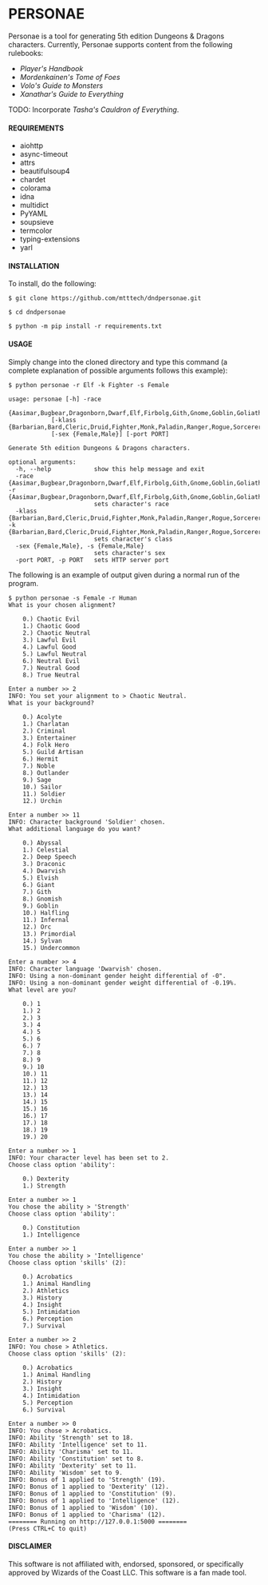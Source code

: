 # PERSONAE


Personae is a tool for generating 5th edition Dungeons & Dragons characters. Currently, Personae supports content from the following rulebooks:

  * *Player's Handbook*
  * *Mordenkainen's Tome of Foes*
  * *Volo's Guide to Monsters*
  * *Xanathar's Guide to Everything*

TODO: Incorporate *Tasha's Cauldron of Everything*.


#### REQUIREMENTS

  * aiohttp
  * async-timeout
  * attrs
  * beautifulsoup4
  * chardet
  * colorama
  * idna
  * multidict
  * PyYAML
  * soupsieve
  * termcolor
  * typing-extensions
  * yarl


#### INSTALLATION

To install, do the following:

```
$ git clone https://github.com/mtttech/dndpersonae.git

$ cd dndpersonae

$ python -m pip install -r requirements.txt
```


#### USAGE

Simply change into the cloned directory and type this command (a complete explanation of possible arguments follows this example):

```$ python personae -r Elf -k Fighter -s Female```


```
usage: personae [-h] -race
            {Aasimar,Bugbear,Dragonborn,Dwarf,Elf,Firbolg,Gith,Gnome,Goblin,Goliath,HalfElf,HalfOrc,Halfling,Hobgoblin,Human,Kenku,Kobold,Lizardfolk,Orc,Tabaxi,Tiefling,Triton,Yuanti}
            [-klass {Barbarian,Bard,Cleric,Druid,Fighter,Monk,Paladin,Ranger,Rogue,Sorcerer,Warlock,Wizard}]
            [-sex {Female,Male}] [-port PORT]

Generate 5th edition Dungeons & Dragons characters.

optional arguments:
  -h, --help            show this help message and exit
  -race {Aasimar,Bugbear,Dragonborn,Dwarf,Elf,Firbolg,Gith,Gnome,Goblin,Goliath,HalfElf,HalfOrc,Halfling,Hobgoblin,Human,Kenku,Kobold,Lizardfolk,Orc,Tabaxi,Tiefling,Triton,Yuanti}, -r {Aasimar,Bugbear,Dragonborn,Dwarf,Elf,Firbolg,Gith,Gnome,Goblin,Goliath,HalfElf,HalfOrc,Halfling,Hobgoblin,Human,Kenku,Kobold,Lizardfolk,Orc,Tabaxi,Tiefling,Triton,Yuanti}
                        sets character's race
  -klass {Barbarian,Bard,Cleric,Druid,Fighter,Monk,Paladin,Ranger,Rogue,Sorcerer,Warlock,Wizard}, -k {Barbarian,Bard,Cleric,Druid,Fighter,Monk,Paladin,Ranger,Rogue,Sorcerer,Warlock,Wizard}
                        sets character's class
  -sex {Female,Male}, -s {Female,Male}
                        sets character's sex
  -port PORT, -p PORT   sets HTTP server port
```

The following is an example of output given during a normal run of the program.

```
$ python personae -s Female -r Human
What is your chosen alignment?

	0.) Chaotic Evil
	1.) Chaotic Good
	2.) Chaotic Neutral
	3.) Lawful Evil
	4.) Lawful Good
	5.) Lawful Neutral
	6.) Neutral Evil
	7.) Neutral Good
	8.) True Neutral

Enter a number >> 2
INFO: You set your alignment to > Chaotic Neutral.
What is your background?

	0.) Acolyte
	1.) Charlatan
	2.) Criminal
	3.) Entertainer
	4.) Folk Hero
	5.) Guild Artisan
	6.) Hermit
	7.) Noble
	8.) Outlander
	9.) Sage
	10.) Sailor
	11.) Soldier
	12.) Urchin

Enter a number >> 11
INFO: Character background 'Soldier' chosen.
What additional language do you want?

	0.) Abyssal
	1.) Celestial
	2.) Deep Speech
	3.) Draconic
	4.) Dwarvish
	5.) Elvish
	6.) Giant
	7.) Gith
	8.) Gnomish
	9.) Goblin
	10.) Halfling
	11.) Infernal
	12.) Orc
	13.) Primordial
	14.) Sylvan
	15.) Undercommon

Enter a number >> 4
INFO: Character language 'Dwarvish' chosen.
INFO: Using a non-dominant gender height differential of -0".
INFO: Using a non-dominant gender weight differential of -0.19%.
What level are you?

	0.) 1
	1.) 2
	2.) 3
	3.) 4
	4.) 5
	5.) 6
	6.) 7
	7.) 8
	8.) 9
	9.) 10
	10.) 11
	11.) 12
	12.) 13
	13.) 14
	14.) 15
	15.) 16
	16.) 17
	17.) 18
	18.) 19
	19.) 20

Enter a number >> 1
INFO: Your character level has been set to 2.
Choose class option 'ability':

	0.) Dexterity
	1.) Strength

Enter a number >> 1
You chose the ability > 'Strength'
Choose class option 'ability':

	0.) Constitution
	1.) Intelligence

Enter a number >> 1
You chose the ability > 'Intelligence'
Choose class option 'skills' (2):

	0.) Acrobatics
	1.) Animal Handling
	2.) Athletics
	3.) History
	4.) Insight
	5.) Intimidation
	6.) Perception
	7.) Survival

Enter a number >> 2
INFO: You chose > Athletics.
Choose class option 'skills' (2):

	0.) Acrobatics
	1.) Animal Handling
	2.) History
	3.) Insight
	4.) Intimidation
	5.) Perception
	6.) Survival

Enter a number >> 0
INFO: You chose > Acrobatics.
INFO: Ability 'Strength' set to 18.
INFO: Ability 'Intelligence' set to 11.
INFO: Ability 'Charisma' set to 11.
INFO: Ability 'Constitution' set to 8.
INFO: Ability 'Dexterity' set to 11.
INFO: Ability 'Wisdom' set to 9.
INFO: Bonus of 1 applied to 'Strength' (19).
INFO: Bonus of 1 applied to 'Dexterity' (12).
INFO: Bonus of 1 applied to 'Constitution' (9).
INFO: Bonus of 1 applied to 'Intelligence' (12).
INFO: Bonus of 1 applied to 'Wisdom' (10).
INFO: Bonus of 1 applied to 'Charisma' (12).
======== Running on http://127.0.0.1:5000 ========
(Press CTRL+C to quit)
```

#### DISCLAIMER

This software is not affiliated with, endorsed, sponsored, or specifically approved
by Wizards of the Coast LLC. This software is a fan made tool.
